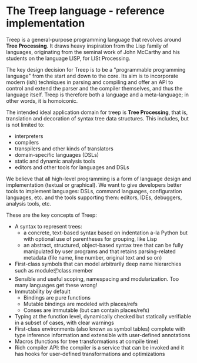 # The Treep language - reference implementation #

Treep is a general-purpose programming language that revolves around **Tree Processing**.
It draws heavy inspiration from the Lisp family of languages, originating from the seminal work of John McCarthy and
his students on the language LISP, for LISt Processing.

The key design decision for Treep is to be a "programmable programming language" from the start and down to the core.
Its aim is to incorporate modern (ish) techniques in parsing and compiling and offer an API to control and extend the
parser and the compiler themselves, and thus the language itself. Treep is therefore both a language and a
meta-language; in other words, it is homoiconic.

The intended ideal application domain for treep is **Tree Processing**, that is, translation and decoration of syntax tree data structures. This includes, but is not limited to:
* interpreters
* compilers
* transpilers and other kinds of translators
* domain-specific languages (DSLs)
* static and dynamic analysis tools
* editors and other tools for languages and DSLs

We believe that all high-level programming is a form of language design and implementation (textual or graphical).
We want to give developers better tools to implement languages: DSLs, command languages, configuration languages, etc.
and the tools supporting them: editors, IDEs, debuggers, analysis tools, etc.

These are the key concepts of Treep:
* A syntax to represent trees:
  * a concrete, text-based syntax based on indentation a-la Python but with optional use of parentheses for grouping,
    like Lisp
  * an abstract, structured, object-based syntax tree that can be fully manipulated by user programs and that retains parsing-related metadata (file name, line number, original text and so on)
* First-class symbols that can model arbitrarily deep name hierarchies such as module:package:class:member
* Sensible and useful scoping, namespacing and modularization. Too many languages get these wrong!
* Immutability by default
  * Bindings are pure functions
  * Mutable bindings are modeled with places/refs
  * Conses are immutable (but can contain places/refs)
* Typing at the function level, dynamically checked but statically verifiable in a subset of cases, with clear warnings
* First-class environments (also known as symbol tables) complete with type inference information and extensible with user-defined annotations
* Macros (functions for tree transformations at compile time)
* Rich compiler API: the compiler is a service that can be invoked and it has hooks for user-defined transformations
  and optimizations

